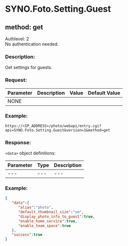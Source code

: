 # SYNO.Foto.Setting.Guest
## method: get
Authlevel: 2<br/>
No authentication needed.
### Description:
Get settings for guests.
### Request:

| Parameter | Description | Value | Default Value |
| --- | --- | --- | --- |
| NONE | | | |

### Example:
```
https://<IP_ADDRESS>/photo/webapi/entry.cgi?api=SYNO.Foto.Setting.Guest&version=1&method=get
```

### Response:
`<data>` object definitions:

| Parameter | Type | Description |
| --- | --- | --- |
| --- | --- | --- |

### Example:
```json
{
   "data":{
      "alias":"photo",
      "default_thumbnail_size":"sm",
      "display_photo_info_to_guest":true,
      "enable_home_service":true,
      "enable_team_space":true
   },
   "success":true
}
```
